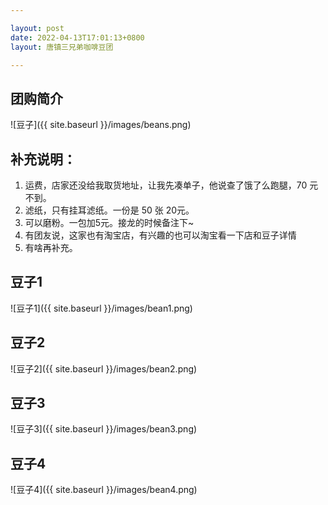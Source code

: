 ```yaml
---

layout: post
date: 2022-04-13T17:01:13+0800
layout: 唐镇三兄弟咖啡豆团

---
```


## 团购简介

![豆子]({{ site.baseurl }}/images/beans.png)

## 补充说明：
1. 运费，店家还没给我取货地址，让我先凑单子，他说查了饿了么跑腿，70 元不到。
2. 滤纸，只有挂耳滤纸。一份是 50 张 20元。
3. 可以磨粉。一包加5元。接龙的时候备注下~
4. 有团友说，这家也有淘宝店，有兴趣的也可以淘宝看一下店和豆子详情
4. 有啥再补充。

## 豆子1

![豆子1]({{ site.baseurl }}/images/bean1.png)

## 豆子2

![豆子2]({{ site.baseurl }}/images/bean2.png)

## 豆子3

![豆子3]({{ site.baseurl }}/images/bean3.png)

## 豆子4

![豆子4]({{ site.baseurl }}/images/bean4.png)
